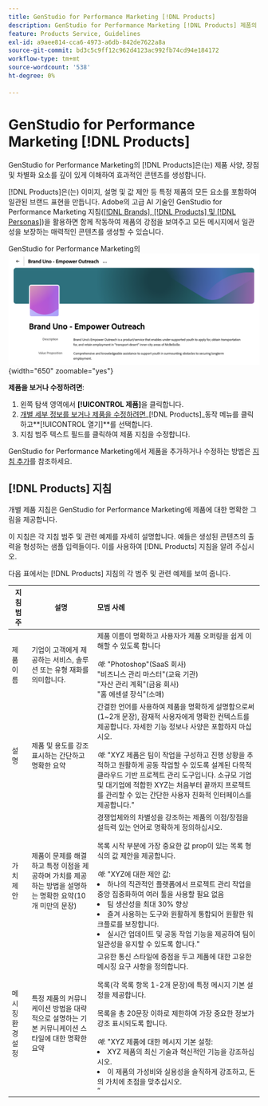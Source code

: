 ```yaml
---
title: GenStudio for Performance Marketing [!DNL Products]
description: GenStudio for Performance Marketing [!DNL Products] 제품의 모든 측면(이미지, 설명 및 가치 제안)을 통합하여 제품 강점을 강조하고 제품 메시징의 일관성을 유지하는 관련 콘텐츠를 만듭니다.
feature: Products Service, Guidelines
exl-id: a9aee814-cca6-4973-a6db-842de7622a8a
source-git-commit: bd3c5c9ff12c962d4123ac992fb74cd94e184172
workflow-type: tm+mt
source-wordcount: '538'
ht-degree: 0%

---
```


# GenStudio for Performance Marketing [!DNL Products]

GenStudio for Performance Marketing의 [!DNL Products]은(는) 제품 사양, 장점 및 차별화 요소를 깊이 있게 이해하여 효과적인 콘텐츠를 생성합니다.

[!DNL Products]은(는) 이미지, 설명 및 값 제안 등 특정 제품의 모든 요소를 포함하여 일관된 브랜드 표현을 만듭니다. Adobe의 고급 AI 기술인 GenStudio for Performance Marketing 지침([[!DNL Brands], [!DNL Products] 및 [!DNL Personas]](/help/user-guide/guidelines/overview.md))을 활용하면 함께 작동하여 제품의 강점을 보여주고 모든 메시지에서 일관성을 보장하는 매력적인 콘텐츠를 생성할 수 있습니다.

GenStudio for Performance Marketing의 ![[!DNL Products] 지침](/help/assets/products-guidelines.png){width="650" zoomable="yes"}

**제품을 보거나 수정하려면**:

1. 왼쪽 탐색 영역에서 **[!UICONTROL 제품]**&#x200B;을 클릭합니다.
1. [개별 세부 정보를 보거나 제품을 수정하려면](add-guidelines.md#manage-products)_[!DNL Products]_동작 메뉴를 클릭하고&#x200B;**[!UICONTROL 열기]**를 선택합니다.
1. 지침 범주 텍스트 필드를 클릭하여 제품 지침을 수정합니다.

GenStudio for Performance Marketing에서 제품을 추가하거나 수정하는 방법은 [지침 추가](add-guidelines.md)를 참조하세요.

## [!DNL Products] 지침

개별 제품 지침은 GenStudio for Performance Marketing에 제품에 대한 명확한 그림을 제공합니다.

이 지침은 각 지침 범주 및 관련 예제를 자세히 설명합니다. 예들은 생성된 콘텐츠의 출력을 형성하는 샘플 입력들이다. 이를 사용하여 [!DNL Products] 지침을 알려 주십시오.

다음 표에서는 [!DNL Products] 지침의 각 범주 및 관련 예제를 보여 줍니다.

| 지침 범주 | 설명 | 모범 사례 |
| ------------------| ----------------| :---------- |
| 제품 이름 | 기업이 고객에게 제공하는 서비스, 솔루션 또는 유형 재화를 의미합니다. | 제품 이름이 명확하고 사용자가 제품 오퍼링을 쉽게 이해할 수 있도록 합니다&#x200B;<br><br>_예_: &quot;Photoshop&quot;(SaaS 회사)<br>&quot;비즈니스 관리 마스터&quot;(교육 기관)<br>&quot;자산 관리 계획&quot;(금융 회사)<br>&quot;홈 에센셜 장식&quot;(소매) |
| 설명 | 제품 및 용도를 강조 표시하는 간단하고 명확한 요약 | 간결한 언어를 사용하여 제품을 명확하게 설명함으로써(1~2개 문장), 잠재적 사용자에게 명확한 컨텍스트를 제공합니다. 자세한 기능 정보나 사양은 포함하지 마십시오.<br><br>_예_: &quot;XYZ 제품은 팀이 작업을 구성하고 진행 상황을 추적하고 원활하게 공동 작업할 수 있도록 설계된 다목적 클라우드 기반 프로젝트 관리 도구입니다. 소규모 기업 및 대기업에 적합한 XYZ는 처음부터 끝까지 프로젝트를 관리할 수 있는 간단한 사용자 친화적 인터페이스를 제공합니다.&quot; |
| 가치 제안 | 제품이 문제를 해결하고 특정 이점을 제공하며 가치를 제공하는 방법을 설명하는 명확한 요약(10개 미만의 문장) | 경쟁업체와의 차별성을 강조하는 제품의 이점/장점을 설득력 있는 언어로 명확하게 정의하십시오.<br><br>목록 시작 부분에 가장 중요한 값 prop이 있는 목록 형식의 값 제안을 제공합니다.<br><br>_예_: &quot;XYZ에 대한 제안 값:<br><li>하나의 직관적인 플랫폼에서 프로젝트 관리 작업을 중앙 집중화하여 여러 툴을 사용할 필요 없음</li><li>팀 생산성을 최대 30% 향상</li><li>즐겨 사용하는 도구와 원활하게 통합되어 원활한 워크플로를 보장합니다.</li><li>실시간 업데이트 및 공동 작업 기능을 제공하여 팀이 일관성을 유지할 수 있도록 합니다.&quot;</li> |
| 메시징 환경 설정 | 특정 제품의 커뮤니케이션 방법을 대략적으로 설명하는 기본 커뮤니케이션 스타일에 대한 명확한 요약 | 고유한 통신 스타일에 중점을 두고 제품에 대한 고유한 메시징 요구 사항을 정의합니다.<br><br>목록(각 목록 항목 1-2개 문장)에 특정 메시지 기본 설정을 제공합니다.<br><br>목록을 총 20문장 이하로 제한하여 가장 중요한 정보가 강조 표시되도록 합니다.<br><br>_예_: &quot;XYZ 제품에 대한 메시지 기본 설정:<li>XYZ 제품의 최신 기술과 혁신적인 기능을 강조하십시오.</li><li>이 제품의 가성비와 실용성을 솔직하게 강조하고, 돈의 가치에 초점을 맞추십시오.</li>” |
